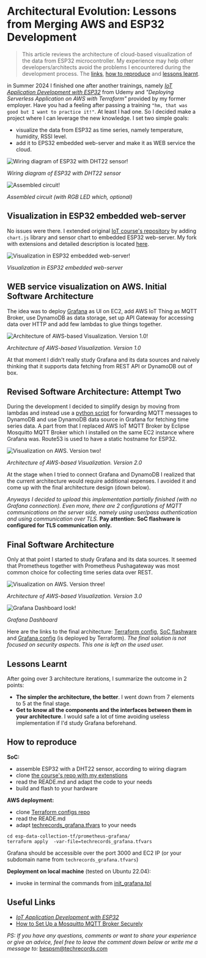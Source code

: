 # Architectural Evolution: Lessons from Merging AWS and ESP32 Development

> This article reviews the architecture of cloud-based visualization of the data from ESP32 microcontroller.
> My experience may help other developers/architects avoid the problems I encountered during the development process.
> The [links](#useful-links), [how to reproduce](#how-to-reproduce) and [lessons learnt](#lessons-learnt).

in Summer 2024 I finished one after another trainings, namely [*IoT Application Development with ESP32*](https://www.udemy.com/course/iot-application-development-with-the-esp32-using-the-esp-idf/) from Udemy and *"Deploying Serverless Application on AWS with Terraform"* provided by my former employer. 
Have you had a feeling after passing a training `"hm, that was good but I want to practice it!"`. At least I had one. So I decided make a project where I can leverage the new knowledge. I set two simple goals:
- visualize the data from ESP32 as time series, namely temperature, humidity, RSSI level.
- add it to EPS32 embedded web-server and make it as WEB service the cloud.

![Wiring diagram of ESP32 with DHT22 sensor!](esp-dc-circuit.png "Picture of wiring diagram of ESP32 with DHT22 sensor")

*Wiring diagram of ESP32 with DHT22 sensor*

![Assembled circuit!](esp-dc-assembly-look.jpg "Picture of sssembled circuit")

*Assembled circuit (with RGB LED which, optional)*

## Visualization in ESP32 embedded web-server

No issues were there. I extended original [IoT course's repository](https://github.com/kevinudemy/udemy_esp32) by adding `chart.js` library and sensor chart to embedded ESP32 web-server. My fork with extensions and detailed description is located [here](https://github.com/bespsm/esp-data-collection-soc). 

![Visualization in ESP32 embedded web-server!](esp-dc-local-visual.png "Picture of visualization in ESP32 embedded web-server")

*Visualization in ESP32 embedded web-server*

## WEB service visualization on AWS. Initial Software Architecture

The idea was to deploy [Grafana](https://grafana.com/) as UI on EC2, add AWS IoT Thing as MQTT Broker, use DynamoDB as data storage, set up API Gateway for accessing data over HTTP and add few lambdas to glue things together.

![Architecture of AWS-based Visualization. Version 1.0!](esp-dc-design-v1.0.png "Picture of visualization on AWS. Version one")

*Architecture of AWS-based Visualization. Version 1.0*

At that moment I didn't really study Grafana and its data sources and naively thinking that it supports data fetching from REST API or DynamoDB out of box.

## Revised Software Architecture: Attempt Two

During the development I decided to simplify design by moving from lambdas and instead use a [python script](https://github.com/bespsm/esp-data-collection-srv/blob/main/script) for forwarding MQTT messages to DynamoDB and use DynamoDB data source in Grafana for fetching time series data. A part from that I replaced AWS IoT MQTT Broker by Eclipse Mosquitto MQTT Broker which I installed on the same EC2 instance where Grafana was. Route53 is used to have a static hostname for ESP32.

![Visualization on AWS. Version two!](esp-dc-design-v2.0.png "Picture of visualization on AWS. Version two")

*Architecture of AWS-based Visualization. Version 2.0*

At the stage when I tried to connect Grafana and DynamoDB I realized that the current architecture would require additional expenses. I avoided it and come up with the final architecture design (down below).

*Anyways I decided to upload this implementation partially finished (with no Grafana connection). Even more, there are 2 configurations of MQTT communications on the server side, namely using user/pass authentication and using communication over TLS.* **Pay attention: SoC flashware is configured for TLS communication only.**

## Final Software Architecture

Only at that point I started to study Grafana and its data sources. It seemed that Prometheus together with Prometheus Pushagateway was most common choice for collecting time series data over REST.

![Visualization on AWS. Version three!](esp-dc-design-v3.0.png "Picture of visualization on AWS. Version three")

*Architecture of AWS-based Visualization. Version 3.0*

![Grafana Dashboard look!](esp-dc-grafana-dash.png "Picture of Grafana Dashboard")

*Grafana Dashboard*

Here are the links to the final architecture: [Terraform config](https://github.com/bespsm/esp-data-collection-tf/tree/main/prometheus-grafana), [SoC flashware](https://github.com/bespsm/esp-data-collection-SoC) and [Grafana config](https://github.com/bespsm/esp-data-collection-srv/tree/main/grafana_cfg) (is deployed by Terraform).
*The final solution is not focused on security aspects. This one is left on the used user.*

## Lessons Learnt

After going over 3 architecture iterations, I summarize the outcome in 2 points:
- **The simpler the architecture, the better**. I went down from 7 elements to 5 at the final stage.
- **Get to know all the components and the interfaces between them in your architecture**. I would safe a lot of time avoiding useless implementation if I'd study Grafana beforehand.

## How to reproduce

**SoC:**
- assemble ESP32 with a DHT22 sensor, according to wiring diagram
- clone [the course's repo with my extenstions](https://github.com/bespsm/esp-data-collection-soc)
- read the READE.md and adapt the code to your needs
- build and flash to your hardware

**AWS deployment:**
- clone [Terraform configs repo](https://github.com/bespsm/esp-data-collection-tf)
- read the READE.md
- adapt [techrecords_grafana.tfvars](https://github.com/bespsm/esp-data-collection-tf/blob/main/prometheus-grafana/techrecords_grafana.tfvars) to your needs
```
cd esp-data-collection-tf/prometheus-grafana/
terraform apply  -var-file=techrecords_grafana.tfvars
```
Grafana should be accessible over the port 3000 and EC2 IP (or your subdomain name from `techrecords_grafana.tfvars`)

**Deployment on local machine** (tested on Ubuntu 22.04):
- invoke in terminal the commands from [init_grafana.tpl](https://github.com/bespsm/esp-data-collection-tf/blob/main/prometheus-grafana/init_grafana.tpl)

## Useful Links

- [*IoT Application Development with ESP32*](https://www.udemy.com/course/iot-application-development-with-the-esp32-using-the-esp-idf/)
- [How to Set Up a Mosquitto MQTT Broker Securely](https://medium.com/gravio-edge-iot-platform/how-to-set-up-a-mosquitto-mqtt-broker-securely-using-client-certificates-82b2aaaef9c8)



*PS: If you have any questions, comments or want to share your experience or give an advice, feel free to leave the comment down below or write me a message to:* <bespsm@techrecords.com>
